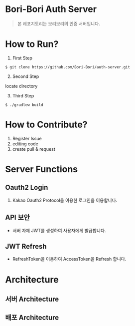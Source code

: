 # Bori-Bori Auth Server

> 본 레포지토리는 보리보리의 인증 서버입니다.

# How to Run?

1. First Step

```shell
$ git clone https://github.com/Bori-Bori/auth-server.git
```

2. Second Step

locate directory

3. Third Step

```shell
$ ./gradlew build
```

# How to Contribute?

1. Register Issue
2. editing code
3. create pull & request

# Server Functions

## Oauth2 Login

1. Kakao Oauth2 Protocol을 이용한 로그인을 이용합니다.

## API 보안

* 서버 자체 JWT를 생성하여 사용자에게 발급합니다.

## JWT Refresh

* RefreshToken을 이용하여 AccessToken을 Refresh 합니다.

# Architecture

## 서버 Architecture


## 배포 Architecture
